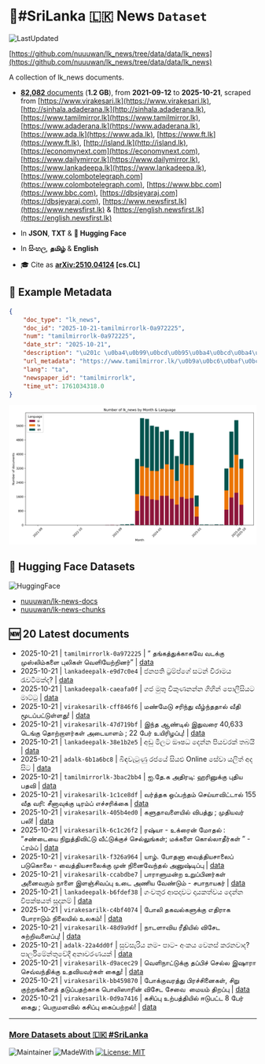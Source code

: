 # 📄#SriLanka 🇱🇰 News `Dataset`

![LastUpdated](https://img.shields.io/badge/last_updated-2025--10--21_13:48:41-green)

[https://github.com/nuuuwan/lk_news/tree/data/data/lk_news](https://github.com/nuuuwan/lk_news/tree/data/data/lk_news)

A collection of lk_news documents.

- [**82,082** documents](https://github.com/nuuuwan/lk_news/tree/data/data/lk_news) (**1.2 GB**), from **2021-09-12** to **2025-10-21**, scraped from [https://www.virakesari.lk](https://www.virakesari.lk), [http://sinhala.adaderana.lk](http://sinhala.adaderana.lk), [https://www.tamilmirror.lk](https://www.tamilmirror.lk), [https://www.adaderana.lk](https://www.adaderana.lk), [https://www.ada.lk](https://www.ada.lk), [https://www.ft.lk](https://www.ft.lk), [http://island.lk](http://island.lk), [https://economynext.com](https://economynext.com), [https://www.dailymirror.lk](https://www.dailymirror.lk), [https://www.lankadeepa.lk](https://www.lankadeepa.lk), [https://www.colombotelegraph.com](https://www.colombotelegraph.com), [https://www.bbc.com](https://www.bbc.com), [https://dbsjeyaraj.com](https://dbsjeyaraj.com), [https://www.newsfirst.lk](https://www.newsfirst.lk) & [https://english.newsfirst.lk](https://english.newsfirst.lk)

- In **JSON**, **TXT** & **🤗 Hugging Face**

- In **සිංහල**, **தமிழ்** & **English**

- 🎓 Cite as **[arXiv:2510.04124](https://arxiv.org/abs/2510.04124) [cs.CL]**

## 📝 Example Metadata

```json
{
    "doc_type": "lk_news",
    "doc_id": "2025-10-21-tamilmirrorlk-0a972225",
    "num": "tamilmirrorlk-0a972225",
    "date_str": "2025-10-21",
    "description": "\u201c \u0ba4\u0b99\u0bcd\u0b95\u0ba4\u0bcd\u0ba4\u0bc1\u0b95\u0bcd\u0b95\u0bbe\u0b95\u0bb5\u0bc7 \u0bb5\u0b9f\u0b95\u0bcd\u0b95\u0bc1 \u0bae\u0bc1\u0bb8\u0bcd\u0bb2\u0bbf\u0bae\u0bcd\u0b95\u0bb3\u0bc8 \u0baa\u0bc1\u0bb2\u0bbf\u0b95\u0bb3\u0bcd \u0bb5\u0bc6\u0bb3\u0bbf\u0baf\u0bc7\u0bb1\u0bcd\u0bb1\u0bbf\u0ba9\u0bb0\u0bcd\u201d",
    "url_metadata": "https://www.tamilmirror.lk/\u0b9a\u0bc6\u0baf\u0bcd\u0ba4\u0bbf\u0b95\u0bb3\u0bcd/\u0ba4\u0b99\u0bcd\u0b95\u0ba4\u0bcd\u0ba4\u0bc1\u0b95\u0bcd\u0b95\u0bbe\u0b95\u0bb5\u0bc7-\u0bb5\u0b9f\u0b95\u0bcd\u0b95\u0bc1-\u0bae\u0bc1\u0bb8\u0bcd\u0bb2\u0bbf\u0bae\u0bcd\u0b95\u0bb3\u0bc8-\u0baa\u0bc1\u0bb2\u0bbf\u0b95\u0bb3\u0bcd-\u0bb5\u0bc6\u0bb3\u0bbf\u0baf\u0bc7\u0bb1\u0bcd\u0bb1\u0bbf\u0ba9\u0bb0\u0bcd/175-366603",
    "lang": "ta",
    "newspaper_id": "tamilmirrorlk",
    "time_ut": 1761034318.0
}
```

![Chart](https://raw.githubusercontent.com/nuuuwan/lk_news/refs/heads/data/data/lk_news/docs_by_month_and_lang.png)

## 🤗 Hugging Face Datasets

![HuggingFace](https://img.shields.io/badge/-HuggingFace-FDEE21?style=for-the-badge&logo=HuggingFace)

- [nuuuwan/lk-news-docs](https://huggingface.co/datasets/nuuuwan/lk-news-docs)
- [nuuuwan/lk-news-chunks](https://huggingface.co/datasets/nuuuwan/lk-news-chunks)

## 🆕 20 Latest documents

- 2025-10-21 | `tamilmirrorlk-0a972225` | “ தங்கத்துக்காகவே வடக்கு முஸ்லிம்களை புலிகள் வெளியேற்றினர்” | [data](https://github.com/nuuuwan/lk_news/tree/data/data/lk_news/2020s/2025/2025-10-21-tamilmirrorlk-0a972225)
- 2025-10-21 | `lankadeepalk-e9d7c0e4` | ජනපති ට්‍රම්ප්ගේ සටන් විරාමය රැවටීමක්ද? | [data](https://github.com/nuuuwan/lk_news/tree/data/data/lk_news/2020s/2025/2025-10-21-lankadeepalk-e9d7c0e4)
- 2025-10-21 | `lankadeepalk-caeafa0f` | ගජ මුතු විකුණනන්න  ගිහින්  පොලීසියට මාට්ටු | [data](https://github.com/nuuuwan/lk_news/tree/data/data/lk_news/2020s/2025/2025-10-21-lankadeepalk-caeafa0f)
- 2025-10-21 | `virakesarilk-cff846f6` | மண்மேடு சரிந்து வீழ்ந்ததால் வீதி மூடப்பட்டுள்ளது! | [data](https://github.com/nuuuwan/lk_news/tree/data/data/lk_news/2020s/2025/2025-10-21-virakesarilk-cff846f6)
- 2025-10-21 | `virakesarilk-47d719bf` | இந்த ஆண்டில் இதுவரை 40,633 டெங்கு தொற்றாளர்கள் அடையாளம் ; 22 பேர் உயிரிழப்பு! | [data](https://github.com/nuuuwan/lk_news/tree/data/data/lk_news/2020s/2025/2025-10-21-virakesarilk-47d719bf)
- 2025-10-21 | `lankadeepalk-38e1b2e5` | අඩු මිලට ඖෂධ දෙන්න පියවරක් තබයි | [data](https://github.com/nuuuwan/lk_news/tree/data/data/lk_news/2020s/2025/2025-10-21-lankadeepalk-38e1b2e5)
- 2025-10-21 | `adalk-6b1a6bc8` | බිඳවැටුණු  රජයේ සියළු Online සේවා යලිත් අද සිට | [data](https://github.com/nuuuwan/lk_news/tree/data/data/lk_news/2020s/2025/2025-10-21-adalk-6b1a6bc8)
- 2025-10-21 | `tamilmirrorlk-3bac2bb4` | ஐ.தே.க அதிரடி: ஹரினுக்கு புதிய பதவி | [data](https://github.com/nuuuwan/lk_news/tree/data/data/lk_news/2020s/2025/2025-10-21-tamilmirrorlk-3bac2bb4)
- 2025-10-21 | `virakesarilk-1c1ce8df` | வர்த்தக ஒப்பந்தம் செய்யாவிட்டால் 155 வீத வரி: சீனாவுக்கு டிரம்ப் எச்சரிக்கை | [data](https://github.com/nuuuwan/lk_news/tree/data/data/lk_news/2020s/2025/2025-10-21-virakesarilk-1c1ce8df)
- 2025-10-21 | `virakesarilk-405b4ed0` | களுதாவளையில் விபத்து ; முதியவர் பலி! | [data](https://github.com/nuuuwan/lk_news/tree/data/data/lk_news/2020s/2025/2025-10-21-virakesarilk-405b4ed0)
- 2025-10-21 | `virakesarilk-6c1c26f2` | ரஷ்யா - உக்ரைன் மோதல் : “சண்டையை நிறுத்திவிட்டு வீட்டுக்குச் செல்லுங்கள்; மக்களை கொல்லாதீர்கள் ” - ட்ரம்ப் | [data](https://github.com/nuuuwan/lk_news/tree/data/data/lk_news/2020s/2025/2025-10-21-virakesarilk-6c1c26f2)
- 2025-10-21 | `virakesarilk-f326a964` | யாழ். போதனா வைத்தியசாலைப் படுகொலை - வைத்தியசாலைக்கு முன் நினைவேந்தல் அனுஷ்டிப்பு | [data](https://github.com/nuuuwan/lk_news/tree/data/data/lk_news/2020s/2025/2025-10-21-virakesarilk-f326a964)
- 2025-10-21 | `virakesarilk-ccabdbe7` | பாராளுமன்ற உறுப்பினர்கள் அனைவரும் நாளை இளஞ்சிவப்பு உடை அணிய வேண்டும் - சபாநாயகர் | [data](https://github.com/nuuuwan/lk_news/tree/data/data/lk_news/2020s/2025/2025-10-21-virakesarilk-ccabdbe7)
- 2025-10-21 | `lankadeepalk-b6fdef38` | ගංවතුර ආපදාවට දායකත්වය දෙන්න විපක්ෂයත් සූදානම් | [data](https://github.com/nuuuwan/lk_news/tree/data/data/lk_news/2020s/2025/2025-10-21-lankadeepalk-b6fdef38)
- 2025-10-21 | `virakesarilk-c4bf4074` | போலி தகவல்களுக்கு எதிராக போராடும் நிலையில் உலகம்! | [data](https://github.com/nuuuwan/lk_news/tree/data/data/lk_news/2020s/2025/2025-10-21-virakesarilk-c4bf4074)
- 2025-10-21 | `virakesarilk-48d9a9df` | நாடளாவிய ரீதியில் விசேட சுற்றிவளைப்பு! | [data](https://github.com/nuuuwan/lk_news/tree/data/data/lk_news/2020s/2025/2025-10-21-virakesarilk-48d9a9df)
- 2025-10-21 | `adalk-22a4dd0f` | සුවසැරිය නම- පාට- අංකය වෙනස් කරනවාද? පාර්ලිමේන්තුවේදී අනාවරණයක් | [data](https://github.com/nuuuwan/lk_news/tree/data/data/lk_news/2020s/2025/2025-10-21-adalk-22a4dd0f)
- 2025-10-21 | `virakesarilk-d9acec29` | வெளிநாட்டுக்கு தப்பிச் செல்ல இஷாரா செவ்வந்திக்கு உதவியவர்கள் கைது! | [data](https://github.com/nuuuwan/lk_news/tree/data/data/lk_news/2020s/2025/2025-10-21-virakesarilk-d9acec29)
- 2025-10-21 | `virakesarilk-bb459870` | போக்குவரத்து பிரச்சினைகள், சிறு குற்றங்களைத் தடுப்பதற்காக பொலிஸாரின் விசேட சேவை  மையம் திறப்பு | [data](https://github.com/nuuuwan/lk_news/tree/data/data/lk_news/2020s/2025/2025-10-21-virakesarilk-bb459870)
- 2025-10-21 | `virakesarilk-0d9a7416` | கசிப்பு உற்பத்தியில் ஈடுபட்ட 8 பேர் கைது ; பெருமளவில் கசிப்பு கைப்பற்றல்! | [data](https://github.com/nuuuwan/lk_news/tree/data/data/lk_news/2020s/2025/2025-10-21-virakesarilk-0d9a7416)

---

### [More Datasets about 🇱🇰 #SriLanka](https://github.com/nuuuwan/lk_datasets)

![Maintainer](https://img.shields.io/badge/maintainer-nuuuwan-red)
![MadeWith](https://img.shields.io/badge/made_with-python-blue)
[![License: MIT](https://img.shields.io/badge/License-MIT-yellow.svg)](https://opensource.org/licenses/MIT)
